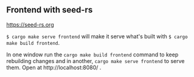 ## Frontend with seed-rs

https://seed-rs.org

`$ cargo make serve frontend` will make it serve what's built with `$ cargo make build frontend`.

In one window run the `cargo make build frontend` command to keep rebuilding changes and in another, `cargo make serve frontend` to serve them. Open at http://localhost:8080/ .

